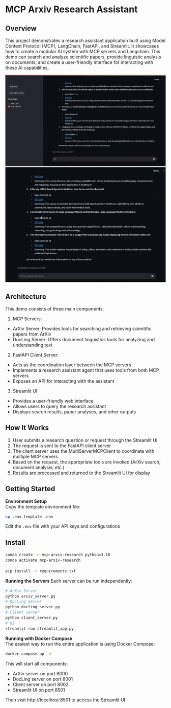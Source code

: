 # MCP Arxiv Research Assistant

## Overview

This project demonstrates a research assistant application built using Model Context Protocol (MCP), LangChain, FastAPI, and Streamlit. It showcases how to create a modular AI system with MCP servers and Langchain.
This demo can search and analyze scientific papers, provide linguistic analysis on documents, and create a user-friendly interface for interacting with these AI capabilities.

<!-- ![search and open article](assets\search_and_open.gif)  
![parse and answer](assets\parse_and_answer.gif) -->
<div align="center">
  <img src="assets/search_and_open.gif" alt="search and open article">
  <img src="assets/parse_and_answer.gif" alt="parse and answer">
</div>

## Architecture
This demo consists of three main components:

1. MCP Servers:
  - ArXiv Server: Provides tools for searching and retrieving scientific papers from ArXiv
  - DocLing Server: Offers document linguistics tools for analyzing and understanding text
2. FastAPI Client Server:
  - Acts as the coordination layer between the MCP servers
  - Implements a research assistant agent that uses tools from both MCP servers
  - Exposes an API for interacting with the assistant
3. Streamlit UI:
  - Provides a user-friendly web interface
  - Allows users to query the research assistant
  - Displays search results, paper analyses, and other outputs

## How It Works
1. User submits a research question or request through the Streamlit UI
2. The request is sent to the FastAPI client server
3. The client server uses the MultiServerMCPClient to coordinate with multiple MCP servers
4. Based on the request, the appropriate tools are invoked (ArXiv search, document analysis, etc.)
5. Results are processed and returned to the Streamlit UI for display

## Getting Started

**Environment Setup**  
Copy the template environment file:
```bash
cp .env.template .env
```
Edit the `.env` file with your API keys and configurations

## Install

```bash
conda create -n mcp-arxiv-research python=3.10
conda activate mcp-arxiv-research

pip install -r requirements.txt
```

**Running the Servers**
Each server can be run independently:

```bash
# ArXiv Server
python arxiv_server.py
# DocLing Server
python docling_server.py
# Client Server
python client_server.py
# UI
streamlit run streamlit_app.py
```

**Running with Docker Compose**  
The easiest way to run the entire application is using Docker Compose:
```bash
docker-compose up -d
```
This will start all components:
- ArXiv server on port 8000
- DocLing server on port 8001
- Client server on port 8002
- Streamlit UI on port 8501

Then visit http://localhost:8501 to access the Streamlit UI.
